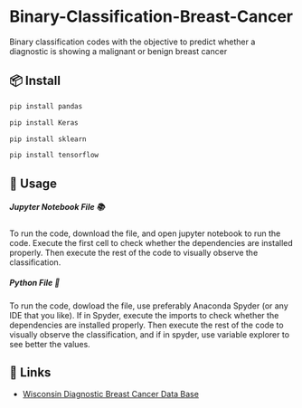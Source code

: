 # Binary-Classification-Breast-Cancer

Binary classification codes with the objective to predict whether a diagnostic is showing a malignant or benign breast cancer

## 📦 Install

```bash
pip install pandas
```
```bash
pip install Keras
```
```bash
pip install sklearn
```
```bash
pip install tensorflow
```

## 🔨 Usage

##### Jupyter Notebook File 📚

To run the code, download the file, and open jupyter notebook to run the code. 
Execute the first cell to check whether the dependencies are installed properly. 
Then execute the rest of the code to visually observe the classification.

##### Python File 🐍 

To run the code, dowload the file, use preferably Anaconda Spyder (or any IDE that you like).
If in Spyder, execute the imports to check whether the dependencies are installed properly.
Then execute the rest of the code to visually observe the classification, and if in spyder, use variable explorer to see better the values.


## 🔗 Links

- [Wisconsin Diagnostic Breast Cancer Data Base](https://archive.ics.uci.edu/ml/datasets/Breast+Cancer+Wisconsin+(Diagnostic))

